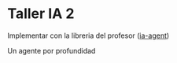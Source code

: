 # Taller IA 2
Implementar con la libreria del profesor ([ia-agent](https://github.com/andcastillo/ai-agents))

Un agente por profundidad
